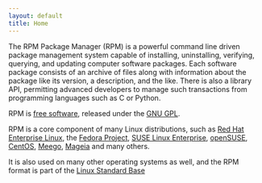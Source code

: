 ```yaml
---
layout: default
title: Home
---
```

The RPM Package Manager (RPM) is a powerful command line driven package management system capable of installing, uninstalling, verifying, querying, and updating computer software packages. Each software package consists of an archive of files along with information about the package like its version, a description, and the like. There is also a library API, permitting advanced developers to manage such transactions from programming languages such as C or Python.

RPM is [free software](http://www.gnu.org/philosophy/free-sw.html), released under the [GNU GPL](http://www.fsf.org/licensing/licenses/gpl.html). 

RPM is a core component of many Linux distributions, such as [Red Hat Enterprise Linux](http://www.redhat.com/rhel/), the [Fedora Project](http://fedoraproject.org/), [SUSE Linux Enterprise](http://www.novell.com/linux/), [openSUSE](http://opensuse.org/), [CentOS](http://centos.org/), [Meego](http://meego.com/), [Mageia](http://mageia.org/) and many others. 

It is also used on many other operating systems as well, and the RPM format is part of the [Linux Standard Base](http://www.linuxfoundation.org/en/Specifications)

